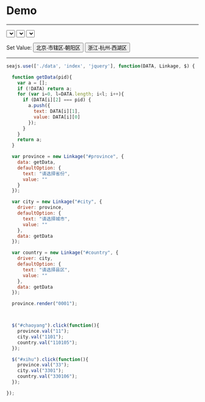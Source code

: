 # Demo

---

<select id="province" name="province"></select>
<select id="city" name="city"></select>
<select id="country" name="country"></select>

Set Value:
<button type="button" id="chaoyang">北京-市辖区-朝阳区</button>
<button type="button" id="xihu">浙江-杭州-西湖区</button>

<hr />

````javascript
seajs.use(['./data', 'index', 'jquery'], function(DATA, Linkage, $) {

  function getData(pid){
    var a = [];
    if (!DATA) return a;
    for (var i=0, l=DATA.length; i<l; i++){
      if (DATA[i][2] === pid) {
        a.push({
          text: DATA[i][1],
          value: DATA[i][0]
        });
      }
    }
    return a;
  }

  var province = new Linkage("#province", {
    data: getData,
    defaultOption: {
      text: "请选择省份",
      value: ""
    }
  });

  var city = new Linkage("#city", {
    driver: province,
    defaultOption: {
      text: "请选择城市",
      value: ""
    },
    data: getData
  });

  var country = new Linkage("#country", {
    driver: city,
    defaultOption: {
      text: "请选择县区",
      value: ""
    },
    data: getData
  });

  province.render("0001");



  $("#chaoyang").click(function(){
    province.val("11");
    city.val("1101");
    country.val("110105");
  });

  $("#xihu").click(function(){
    province.val("33");
    city.val("3301");
    country.val("330106");
  });

});
````
